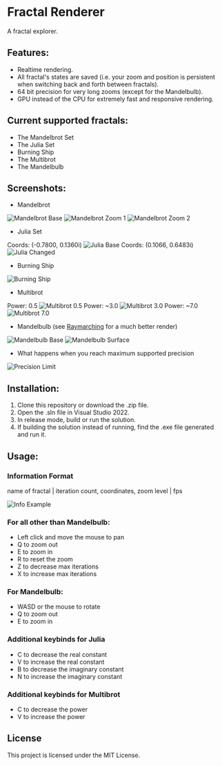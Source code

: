 # Fractal Renderer

A fractal explorer.

## Features:

- Realtime rendering.
- All fractal's states are saved (i.e. your zoom and position is persistent when switching back and forth between fractals).
- 64 bit precision for very long zooms (except for the Mandelbulb).
- GPU instead of the CPU for extremely fast and responsive rendering.

## Current supported fractals:

- The Mandelbrot Set
- The Julia Set
- Burning Ship
- The Multibrot
- The Mandelbulb

## Screenshots:

- Mandelbrot

![Mandelbrot Base](https://github.com/cyprus327/FractalRenderer/assets/76965606/f1670f96-0761-4c3a-a1a1-74a1d05a9861)
![Mandelbrot Zoom 1](https://github.com/cyprus327/FractalRenderer/assets/76965606/af06e80f-3e80-476b-9913-2e789745d57d)
![Mandelbrot Zoom 2](https://github.com/cyprus327/FractalRenderer/assets/76965606/a03ef7ac-c51e-4cfe-b7c6-28e4c9ebe4e6)

- Julia Set

Coords: (-0.7800, 0.1360i)
![Julia Base](https://github.com/cyprus327/FractalRenderer/assets/76965606/4c1cec2a-6ad6-47d6-9822-413c6501ed62)
Coords: (0.1066, 0.6483i)
![Julia Changed](https://github.com/cyprus327/FractalRenderer/assets/76965606/3349e63e-7c37-41d7-8520-a39f65fa7c09)

- Burning Ship

![Burning Ship](https://github.com/cyprus327/FractalRenderer/assets/76965606/9a612b55-cd6a-49b9-9424-0989ae174b7f)

- Multibrot

Power: 0.5
![Multibrot 0.5](https://github.com/cyprus327/FractalRenderer/assets/76965606/35ddc74e-63a6-4e2a-8797-7492d4e26b23)
Power: ~3.0
![Multibrot 3.0](https://github.com/cyprus327/FractalRenderer/assets/76965606/d76339ea-84a3-43fd-81bd-4ac38078bb0e)
Power: ~7.0
![Multibrot 7.0](https://github.com/cyprus327/FractalRenderer/assets/76965606/43984f58-a381-45d1-a003-773b30fe8067)

- Mandelbulb (see [Raymarching](https://github.com/cyprus327/Raymarching) for a much better render)

![Mandelbulb Base](https://github.com/cyprus327/FractalRenderer/assets/76965606/9087c8b0-1f75-4327-8f12-d7473e65a881)
![Mandelbulb Surface](https://github.com/cyprus327/FractalRenderer/assets/76965606/303e4f68-8832-4f8f-b6f4-eb56ca547fc2)

- What happens when you reach maximum supported precision

![Precision Limit](https://github.com/cyprus327/FractalRenderer/assets/76965606/00c72bc3-9eaf-4a02-bb8d-33737289c858)

## Installation:

1. Clone this repository or download the .zip file.
2. Open the .sln file in Visual Studio 2022.
3. In release mode, build or run the solution.
4. If building the solution instead of running, find the .exe file generated and run it.

## Usage:

### Information Format

name of fractal | iteration count, coordinates, zoom level | fps

![Info Example](https://github.com/cyprus327/FractalRenderer/assets/76965606/3851bc68-6b26-47cc-88b6-7287976060a9)

### For all other than Mandelbulb:
- Left click and move the mouse to pan
- Q to zoom out
- E to zoom in
- R to reset the zoom
- Z to decrease max iterations
- X to increase max iterations
### For Mandelbulb:
- WASD or the mouse to rotate
- Q to zoom out
- E to zoom in
### Additional keybinds for Julia
- C to decrease the real constant
- V to increase the real constant
- B to decrease the imaginary constant
- N to increase the imaginary constant
### Additional keybinds for Multibrot
- C to decrease the power
- V to increase the power

## License

This project is licensed under the MIT License.
